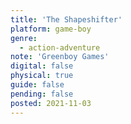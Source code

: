 ```yaml
---
title: 'The Shapeshifter'
platform: game-boy
genre:
  - action-adventure
note: 'Greenboy Games'
digital: false
physical: true
guide: false
pending: false
posted: 2021-11-03
---
```


